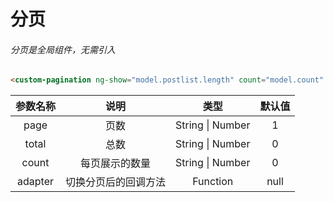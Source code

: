 # 分页

###### 分页是全局组件，无需引入

```html
<custom-pagination ng-show="model.postlist.length" count="model.count" page="model.pageNum" adapter="model.queryList()" total="model.total"></custom-pagination>

```

| 参数名称 |         说明         |       类型       | 默认值 |
| :------: | :------------------: | :--------------: | :----: |
|   page   |         页数         | String \| Number |   1    |
|  total   |         总数         | String \| Number |   0    |
|  count   |    每页展示的数量    | String \| Number |   0    |
| adapter  | 切换分页后的回调方法 |     Function     |  null  |

